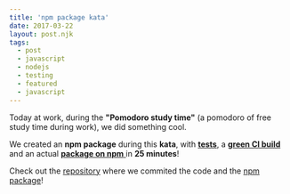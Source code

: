 ```yaml
---
title: 'npm package kata'
date: 2017-03-22
layout: post.njk
tags:
  - post
  - javascript
  - nodejs
  - testing
  - featured
  - javascript
---
```


Today at work, during the **"Pomodoro study time"** (a pomodoro of free study time during work),
 we did something cool.

We created an **npm package** during this **kata**, with [**tests**](https://github.com/AlessioCoser/npm-package-kata/tree/master/test), a [**green CI build**](https://travis-ci.org/AlessioCoser/npm-package-kata) and an actual [**package on npm** ](https://www.npmjs.com/package/npm-package-kata) in **25 minutes**!

Check out the [repository](https://github.com/AlessioCoser/npm-package-kata) where we commited the code and the [npm package](https://www.npmjs.com/package/npm-package-kata)!
